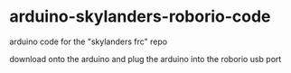 # arduino-skylanders-roborio-code

arduino code for the "skylanders frc" repo

download onto the arduino and plug the arduino into the roborio usb port
